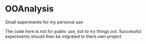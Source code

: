 # OOAnalysis

Small experiments for my personal use

The code here is not for public use, but to try things out. Successful experiments should then be migrated to there own project

